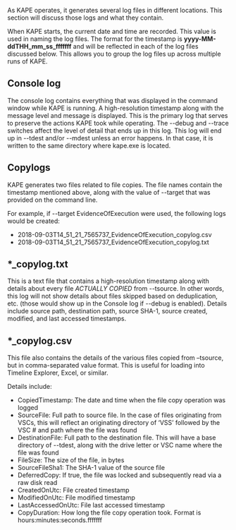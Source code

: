 As KAPE operates, it generates several log files in different locations. This section will discuss
those logs and what they contain.

When KAPE starts, the current date and time are recorded. This value is used in naming the log files. The format for the timestamp is **yyyy-MM-ddTHH_mm_ss_fffffff** and will be reflected in each of the log files discussed below. This allows you to group the log files up across multiple runs of KAPE.

## Console log
The console log contains everything that was displayed in the command window while KAPE is running. A high-resolution timestamp along with the message level and message is displayed. This is the primary log that serves to preserve the actions KAPE took while operating. The --debug and --trace switches affect the level of detail that ends up in this log. This log will end up in --tdest and/or --mdest unless an error happens. In that case, it is written to the same directory where kape.exe is located.

## Copylogs
KAPE generates two files related to file copies. The file names contain the timestamp mentioned above, along with the value of --target that was provided on the command line. 

For example, if --target EvidenceOfExecution were used, the following logs would be created:
* 2018-09-03T14_51_21_7565737_EvidenceOfExecution_copylog.csv
* 2018-09-03T14_51_21_7565737_EvidenceOfExecution_copylog.txt

## *_copylog.txt
This is a text file that contains a high-resolution timestamp along with details about every file _ACTUALLY COPIED_ from --tsource. In other words, this log will not show details about files skipped based on deduplication, etc. (those would show up in the Console log if --debug is enabled). Details include source path, destination path, source SHA-1, source created, modified, and last accessed timestamps.

## *_copylog.csv
This file also contains the details of the various files copied from –tsource, but in comma-separated value format. This is useful for loading into Timeline Explorer, Excel, or similar. 

Details include:
* CopiedTimestamp: The date and time when the file copy operation was logged
* SourceFile: Full path to source file. In the case of files originating from VSCs, this will reflect an originating directory of ‘VSS’ followed by the VSC # and path where the file was found
* DestinationFile: Full path to the destination file. This will have a base directory of --tdest, along with the drive letter or VSC name where the file was found
* FileSize: The size of the file, in bytes
* SourceFileSha1: The SHA-1 value of the source file
* DeferredCopy: If true, the file was locked and subsequently read via a raw disk read
* CreatedOnUtc: File created timestamp
* ModifiedOnUtc: File modified timestamp
* LastAccessedOnUtc: File last accessed timestamp
* CopyDuration: How long the file copy operation took. Format is hours:minutes:seconds.fffffff

